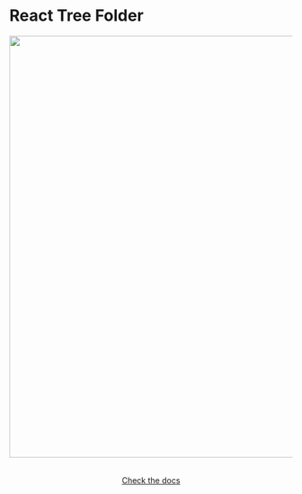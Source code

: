 # React Tree Folder

<p style="width: 100%">
  <img src="https://media.githubusercontent.com/media/juji/react-tree-folder/dev/blob/rtf.gif" 
    width="750"
    height="auto"
    style="max-width:100%;"
  />
</p>

<p style="text-align:center; margin: 2rem 0;">
  <a href="https://rtf.jujiplay.com" 
  rel="noopenner no referrer"
  target="_blank">Check the docs</a>
</p>

